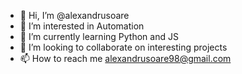 - 👋 Hi, I’m @alexandrusoare
- 👀 I’m interested in Automation
- 🌱 I’m currently learning Python and JS
- 💞️ I’m looking to collaborate on interesting projects
- 📫 How to reach me alexandrusoare98@gmail.com

<!---
alexandrusoare/alexandrusoare is a ✨ special ✨ repository because its `README.md` (this file) appears on your GitHub profile.
You can click the Preview link to take a look at your changes.
--->
